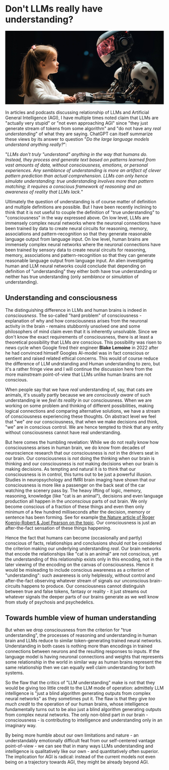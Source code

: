 # Don't LLMs really have understanding?

![Girl and Robot](girl-and-robot.jpg)

In articles and podcasts discussing relationship of LLMs and Artificial General Intelligence (AGI), I have multiple times noted claim that LLMs are "actually very stupid" or "not even approaching AGI" since "they just generate stream of tokens from some algorithm" and "do not have any *real understanding*" of what they are saying. ChatGPT can itself summarize these views by its answer to question "*Do the large language models understand anything really?*": 

"*LLMs don't truly "understand" anything in the way that humans do. Instead, they process and generate text based on patterns learned from vast amounts of data, without consciousness, emotions, or personal experiences. Any semblance of understanding is more an artifact of clever pattern prediction than actual comprehension. LLMs can only hence simulate understanding: true understanding involves more than pattern matching; it requires a conscious framework of reasoning and an awareness of reality that LLMs lack.*"

Ultimately the question of understanding is of course matter of definition and multiple definitions are possible. But I have been recently inclining to think that it is not useful to couple the definition of "true understanding" to "consciousness" in the way expressed above. On low level, LLMs are immensely complex neural networks where the neuronal connections have been trained by data to create neural circuits for reasoning, memory, associations and pattern-recognition so that they generate reasonable language output from language input. On low level, human brains are immensely complex neural networks where the neuronal connections have been trained by sensory data to create neural circuits for reasoning, memory, associations and pattern-recognition so that they can generate reasonable language output from language input. An alien investigating human and LLM neural networks could conclude that depending on definition of "understanding" they either both have true understanding or neither has true understanding (only *semblance* or *simulation* of understanding).

## Understanding and consciousness

The distinguishing difference in LLMs and human brains is indeed in *consciousness*. The so-called "hard problem" of consciousness - explanation of why and how consciousness arises from the neuronal activity in the brain - remains stubbornly unsolved one and some philosophers of mind claim even that it is inherently unsolvable. Since we don't know the exact requirements of consciousness, there is at least a theoretical possibility that LLMs *are* conscious. This possibility was risen to news cycle when Google fired their engineer **Blake Lemoine** in 2022 after he had convinced himself Googles AI-model was in fact conscious or sentient and raised related ethical concerns. This would of course reduce the difference of LLM undrstanding and Human understanding to zero, but it's a rather fringe view and I will continue the discussion here from the more mainstream point-of-view that LLMs unlike human brains are not conscious.

When people say that we have *real* understanding of, say, that cats are animals, it's usually partly because we are *consciously aware* of such understanding ie we *feel its reality* in our consciousness. When we are working on some problem and thinking of different possibilities, making logical connections and comparing alternative solutions, we have a stream of consciousness experiencing these thoughts. On abstract level we feel that "we" *are* our consciousness, that when we make decisions and think, "we" are in conscious control. We are hence tempted to think that any entity without consciousness cannot have real understanding.

But here comes the humbling revelation: While we do not really know how consciousness arises in human brain, we do know from decades of neuroscience research that our consciousness is *not* in the drivers seat in our brain. Our consciousness is *not* doing the thinking when our brain is thinking and our consciousness is *not* making decisions when our brain is making decisions. As tempting and natural it is to think that our consciousness is in control, this turns out to be just a powerful illusion. Studies in neuropsychology and fMRI brain imaging have shown that our consciousness is more like a passenger on the back seat of the car watching the scenery pass by. The heavy lifting of logic, memory, reasoning, knowledge (like "cat is an animal"), decisions and even language production all happen in the *unconscious* parts of out brain. We only become conscious of a fraction of these things and even then only minimum of a few hundred milliseconds after the decision, memory or sentence has been forming. See for example [the Nature article of Roger Koenig-Robert & Joel Pearson on the topic](https://www.nature.com/articles/s41598-019-39813-y). Our consciousness is just an after-the-fact sensation of these things happening.

Hence the fact that humans can become (occasionally and partly) conscious of facts, relationships and conclusions should *not* be considered the criterion making our underlying understanding *real*. Our brain networks that encode the relationships like "cat is an animal" are not conscious, yet the understanding of this relationship exists only in this encoding, not in the later viewing of the encoding on the canvas of consciousness. Hence it would be misleading to include conscious awareness as a criterion of "understanding": such awareness is only helplessly, without control and after-the-fact observing whatever stream of signals our unconscious brain-circuits happens to produce. Our consciousness cannot distinguish between true and false tokens, fantasy or reality - it just streams out whatever signals the deeper parts of our brains generate as we well know from study of psychosis and psychedelics.

## Towards humble view of human understanding

But when we drop consciousness from the criterion for "true understanding", the processes of reasoning and understanding in human brain and LLMs reduce to similar token-generating trained neural networks. Understanding in both cases is nothing more than encodings in trained connections between neurons and the resulting responses to inputs. If the language model is having neuronal connections and weights that represents some relationship in the world in similar way as human brains represent the same relationship then we can equally well claim understanding for both systems.

So the flaw that the critics of "LLM understanding" make is not that they would be giving too little credit to the LLM mode of operation: admittely LLM intelligence is "just a blind algorithm generating outputs from complex neural networks" as they sometimes put it. The flaw is that they give *too much credit* to the operation of our human brains, whose intelligence fundamentally turns out to be also just a blind algorithm generating outputs from complex neural networks. The only non-blind part in our brain - consciousness - is contributing to intelligence and understanding only in an imaginary way.

By being more humble about our own limitations and nature - an understandably emotionally difficult feat from our self-centered vantage point-of-view - we can see that in many ways LLMs understanding and intelligence is qualitatively like our own - and quantitatively often superior. The implication for AGI is radical: instead of the current models not even being on a trajectory towards AGI, they might be already beyond AGI.
